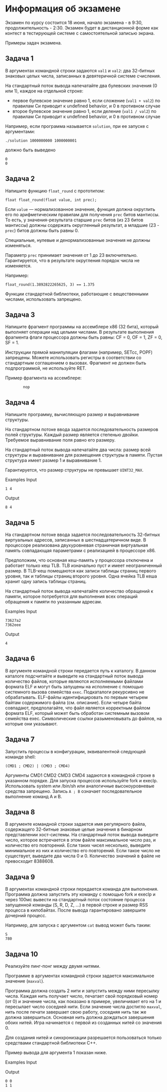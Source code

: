 # Информация об экзамене

Экзамен по курсу состоится 18 июня, начало экзамена - в 9:30, продолжительность - 2:30.
Экзамен будет в дистанционной форме как контест в тестирующей системе с самостоятельной записью экрана.

Примеры задач экзамена.

## Задача 1

В аргументах командной строки задаются `val1` и `val2`: два 32-битных знаковых целых числа, записанных в девятеричной системе счисления.

На стандартный поток вывода напечатайте два булевских значения (0 или 1), каждое на отдельной строке:

* первое булевское значение равно 1, если сложение (`val1 + val2`) по правилам Си приводит к undefined behavior, и 0 в противном случае
* второе булевское значение равно 1, если деление (`val1 / val2`) по правилам Си приводит к undefined behavior, и 0 в противном случае

Например, если программа называется `solution`, при ее запуске с аргументами:

```
./solution 1000000000 1000000001
```

должно быть выведено

```
0
0
```

## Задача 2

Напишите функцию `float_round` с прототипом:

```
float float_round(float value, int prec);
```

Если `value` — нормализованное значение, функция должна округлить его по арифметическим правилам для получения `prec` битов мантиссы.
То есть, у значения-результата старшие `prec` битов (из 23 битов мантиссы) должны содержать округленный результат,
а младшие (23 - `prec`) битов должны быть равны 0.

Специальные, нулевые и денормализованные значения не должны изменяться.

Параметр `prec` принимает значения от 1 до 23 включительно. Гарантируется, что в результате округления порядок числа не изменяется.

Например:

```
float_round(1.3892822265625, 3) == 1.375
```

Функции стандартной библиотеки, работающие с вещественными числами, использовать запрещено.

## Задача 3

Напишите фрагмент программы на ассемблере x86 (32 бита), который выполняет операции над целыми числами.
В результате выполнения фрагмента флаги процессора должны быть равны: CF = 0, OF = 1, ZF = 0, SF = 1.

Инструкции прямой манипуляции флагами (например, SETcc, POPF) запрещены.
Можете использовать регистры в соответствии со стандартным соглашением о вызовах.
Фрагмент не должен быть подпрограммой, не используйте RET.

Пример фрагмента на ассемблере:

```
        nop
```

## Задача 4

Напишите программу, вычисляющую размер и выравнивание структуры.

На стандартном потоке ввода задается последовательность размеров полей структуры.
Каждый размер является степенью двойки. Требуемое выравнивание поля равно его размеру.

На стандартный поток вывода напечатайте два числа: размер всей структуры и выравнивание для размещения структуры в памяти.
Пустая структура имеет размер 1 и выравнивание 1.

Гарантируется, что размер структуры не превышает `UINT32_MAX`.

Examples
Input

```
1 4
```

Output

```
8 4
```

## Задача 5

На стандартном потоке ввода задается последовательность 32-битных виртуальных адресов, записанных в шестнадцатеричном виде.
В процессоре реализована двухуровневая страничная виртуальная память совпадающая параметрами с реализацией в процессоре x86.

Предположим, что основная кеш-память у процессора отключена и работает только кеш TLB.
TLB изначально пуст и имеет неограниченный размер.
В TLB-кеш помещаются как записи таблицы страниц первого уровня, так и таблицы страниц второго уровня.
Одна ячейка TLB кеша хранит одну запись таблицы страниц.

На стандартный поток вывода напечатайте количество обращений к памяти, которое потребуется для выполнения всех операций обращения к памяти по указанным адресам.

Examples
Input

```
73627a2
7362eee
```

Output

```
4
```

## Задача 6

В аргументе командной строки передается путь к каталогу.
В данном каталоге подсчитайте и выведите на стандартный поток вывода количество файлов,
которые являются исполняемыми файлами формата ELF и могут быть запущены на исполнение с помощью системного вызова семейства `exec`.
Подкаталоги рекурсивно не обрабатывать.
ELF-файлы идентифицировать по первым четырем байтам содержимого файла (см. описание).
Если четыре байта совпадают, предполагайте, что файл является корректным файлом формата ELF, который может быть обработан системным вызовом семейства exec.
Символические ссылки разыменовывать до файлов, на которые они указывают.

## Задача 7

Запустить процессы в конфигурации, эквивалентной следующей команде shell:

```
(CMD1 ; CMD2) | (CMD3 ; CMD4)
```

Аргументы CMD1 CMD2 CMD3 CMD4 задаются в командной строке в указанном порядке.
Для запуска процессов используйте fork и execlp.
Использовать system или /bin/sh или аналогичные высокоуровневые средства запрещено.
Запись `A ; B` означает последовательное выполнение команд A и B.

## Задача 8

В аргументе командной строки задается имя регулярного файла, содержащего 32-битные знаковые целые значения в бинарном представлении хост-системы.
На стандартный поток вывода выведите число, которое встречается в этом файле максимальное число раз, и количество его повторений.
Если таких чисел несколько, выведите минимальное из них и количество его повторений.
Если такое число не существует, выведите два числа 0 и 0. Количество значений в файле не превосходит 8388608.

## Задача 9

В аргументах командной строки передается команда для выполнения.
Программа должна запустить эту команду с помощью fork и execlp и через 100мс вывести на стандартный поток состояние процесса запущенной команды (S, R, D, Z, ...)
в первой строке и размер RSS процесса в килобайтах. После вывода гарантировано завершите дочерний процесс.

Например, для запуска с аргументом `cat` вывод может быть таким:

```
S
780
```

## Задача 10

Реализуйте пинг-понг между двумя нитями.

Программе в аргументах командной строки задается максимальное значение (`maxval`).

Программа должна создать 2 нити и запустить между ними пересылку числа.
Каждая нить получает число, печатает свой порядковый номер (от 0) и значение числа, как показано в примере,
увеличивает его на 1 и пересылает число соседней нити.
Если значение числа достигло `maxval`, нить после печати завершает свою работу, соседняя нить так же должна завершиться.
Основная нить должна дождаться завершения обоих нитей.
Игра начинается с первой из созданных нитей со значения 0.

Для создания нитей и синхронизации разрешается пользоваться только средствами стандартной библиотеки С++.

Пример вывода для аргумента 1 показан ниже.

Examples
Input

Output

```
0 0
1 1
```
